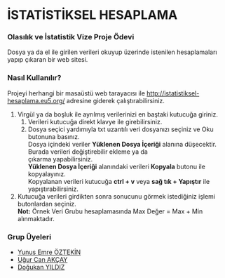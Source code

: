 # İSTATİSTİKSEL HESAPLAMA
### Olasılık ve İstatistik Vize Proje Ödevi
Dosya ya da el ile girilen verileri okuyup üzerinde istenilen hesaplamaları yapıp çıkaran bir web sitesi.

### Nasıl Kullanılır?
Projeyi herhangi bir masaüstü web tarayacısı ile http://istatistiksel-hesaplama.eu5.org/ adresine giderek çalıştırabilirsiniz.
   1. Virgül ya da boşluk ile ayrılmış verilerinizi en baştaki kutucuğa giriniz.  
      1. Verileri kutucuğa direkt klavye ile girebilirsiniz.  
      1. Dosya seçici yardımıyla txt uzantılı veri dosyanızı seçiniz ve Oku butonuna basınız.  
          Dosya içindeki veriler **Yüklenen Dosya İçeriği** alanına düşecektir. Burada verileri değiştirebilir ekleme ya da  
          çıkarma yapabilirsiniz.  
          **Yüklenen Dosya İçeriği** alanındaki verileri **Kopyala** butonu ile kopyalayınız.  
          Kopyalanan verileri kutucuğa **ctrl + v** veya **sağ tık + Yapıştır** ile yapıştırabilirsiniz.  
   1. Kutucuğa verileri girdikten sonra sonucunu görmek istediğiniz işlemi butonlardan seçiniz.  
 **Not:** Örnek Veri Grubu hesaplamasında Max Değer = Max + Min alınmaktadır.  
### Grup Üyeleri
- [Yunus Emre ÖZTEKİN](https://github.com/YunusEmreOztekinn)
- [Uğur Can AKÇAY](https://github.com/UgurCanAkcay)
- [Doğukan YILDIZ](https://github.com/dogukanyildiz99)
